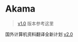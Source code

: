 # Akama

> [v1.0](https://github.com/WGrape/Akama/tree/v1.0) 版本参考这里

国外计算机资料翻译全新计划 [v2.0](https://github.com/WGrape/Akama)
